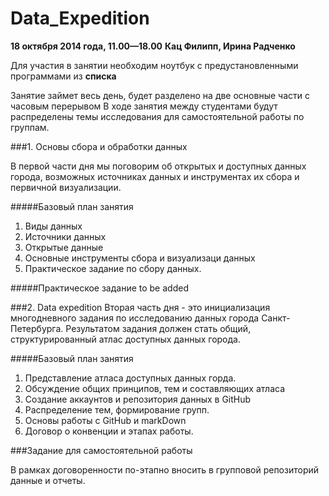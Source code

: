 Data_Expedition
=====================
**18 октября 2014 года, 11.00—18.00**
**Кац Филипп, Ирина Радченко**

Для участия в занятии необходим ноутбук с предустановленными программами из **списка**

Занятие займет весь день, будет разделено на две основные части с часовым перерывом В ходе занятия между студентами будут распределены темы исследования для самостоятельной работы по группам.

###1. Основы сбора и обработки данных

В первой части дня мы поговорим об открытых и доступных данных города, возможных источниках данных и инструментах их сбора и первичной визуализации. 

#####Базовый план занятия

 1. Виды данных
 2. Источники данных
 3. Открытые данные
 4. Основные инструменты сбора и визуализаци данных
 5. Практическое задание по сбору данных.

#####Практическое задание
to be added

###2. Data expedition
Вторая часть дня - это инициализация многодневного задания по исследованию данных города Санкт-Петербурга. Результатом задания должен стать общий, структурированный атлас доступных данных города.

#####Базовый план занятия

 1. Представление атласа доступных данных горда.
 2. Обсуждение общих принципов, тем и составляющих атласа
 2. Создание аккаунтов и репозитория данных в GitHub
 3. Распределение тем, формирование групп.
 4. Основы работы с GitHub и markDown
 5. Договор о конвенции и этапах работы.

###Задание для самостоятельной работы

В рамках договоренности по-этапно вносить в групповой репозиторий данные и отчеты.